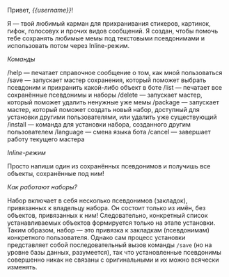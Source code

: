 Привет, *{{username}}*!

Я — твой любимый карман для прихранивания стикеров, картинок, гифок, голосовух и прочих видов сообщений. Я создан, чтобы помочь тебе сохранять любимые мемы под текстовыми псевдонимами и использовать потом через Inline-режим.

*Команды*

/help — печатает справочное сообщение о том, как мной пользоваться
/save — запускает мастер сохранения, который поможет выбрать псевдоним и прихранить какой-либо объект в боте
/list — печатает все сохранённые псевдонимы и наборы
/delete — запускает мастер, который поможет удалить ненужные уже мемы
/package — запускает мастер, который поможет создать новый набор, доступный для установки другими пользователями, или удалить уже существующий
/install — команда для установки набора, созданного другим пользователем
/language — смена языка бота
/cancel — завершает работу текущего мастера

*Inline-режим*

Просто напиши один из сохранённых псевдонимов и получишь все объекты, сохранённые под ним!

*Как работают наборы?*

Набор включает в себя несколько псевдонимов (закладок), привязанных к владельцу набора. Он состоит только из имён, без объектов, привязанных к ним! Следовательно, конкретный список устанавливаемых объектов формируется только на этапе установки. Таким образом, набор — это привязка к закладкам (псевдонимам) конкретного пользователя. Однако сам процесс установки представляет собой последовательный вызов команды `/save` (но на уровне базы данных, разумеется), так что установленные псевдонимы совершенно никак не связаны с оригинальными и их можно всячески изменять.
